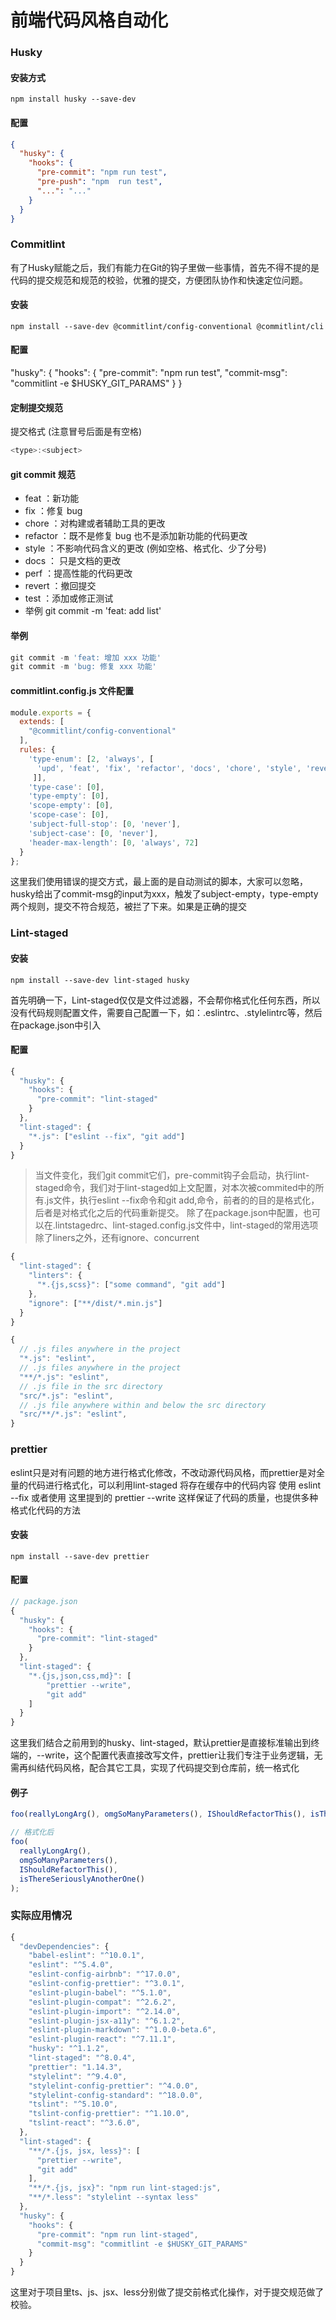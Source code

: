 # 前端代码风格自动化

### Husky

#### 安装方式
```shell
npm install husky --save-dev
```

#### 配置
```json
{
  "husky": {
    "hooks": {
      "pre-commit": "npm run test",
      "pre-push": "npm  run test",
      "...": "..."
    }
  }
}
```

### Commitlint
有了Husky赋能之后，我们有能力在Git的钩子里做一些事情，首先不得不提的是代码的提交规范和规范的校验，优雅的提交，方便团队协作和快速定位问题。

#### 安装
```shell
npm install --save-dev @commitlint/config-conventional @commitlint/cli
```

#### 配置
"husky": {
    "hooks": {
      "pre-commit": "npm run test",
      "commit-msg": "commitlint -e $HUSKY_GIT_PARAMS"
    }
}

#### 定制提交规范
提交格式 (注意冒号后面是有空格)
```js
<type>:<subject>
```

#### git commit 规范
- feat ：新功能
- fix ：修复 bug 
- chore ：对构建或者辅助工具的更改 
- refactor ：既不是修复 bug 也不是添加新功能的代码更改 
- style ：不影响代码含义的更改 (例如空格、格式化、少了分号) 
- docs ： 只是文档的更改
- perf ：提高性能的代码更改 
- revert ：撤回提交 
- test ：添加或修正测试 
- 举例 git commit -m 'feat: add list'

#### 举例
```js
git commit -m 'feat: 增加 xxx 功能'
git commit -m 'bug: 修复 xxx 功能'
```

#### commitlint.config.js 文件配置

```js
module.exports = {
  extends: [
    "@commitlint/config-conventional"
  ],
  rules: {
    'type-enum': [2, 'always', [
      'upd', 'feat', 'fix', 'refactor', 'docs', 'chore', 'style', 'revert'
     ]],
    'type-case': [0],
    'type-empty': [0],
    'scope-empty': [0],
    'scope-case': [0],
    'subject-full-stop': [0, 'never'],
    'subject-case': [0, 'never'],
    'header-max-length': [0, 'always', 72]
  }
};
```
这里我们使用错误的提交方式，最上面的是自动测试的脚本，大家可以忽略，husky给出了commit-msg的input为xxx，触发了subject-empty，type-empty两个规则，提交不符合规范，被拦了下来。如果是正确的提交



### Lint-staged
#### 安装

```shell
npm install --save-dev lint-staged husky
```

首先明确一下，Lint-staged仅仅是文件过滤器，不会帮你格式化任何东西，所以没有代码规则配置文件，需要自己配置一下，如：.eslintrc、.stylelintrc等，然后在package.json中引入

#### 配置
```js
{
  "husky": {
    "hooks": {
      "pre-commit": "lint-staged"
    }
  },
  "lint-staged": {
    "*.js": ["eslint --fix", "git add"]
  }
}
```
> 当文件变化，我们git commit它们，pre-commit钩子会启动，执行lint-staged命令，我们对于lint-staged如上文配置，对本次被commited中的所有.js文件，执行eslint --fix命令和git add,命令，前者的的目的是格式化，后者是对格式化之后的代码重新提交。
> 除了在package.json中配置，也可以在.lintstagedrc、lint-staged.config.js文件中，lint-staged的常用选项除了liners之外，还有ignore、concurrent
```js
{
  "lint-staged": {
    "linters": {
      "*.{js,scss}": ["some command", "git add"]
    },
    "ignore": ["**/dist/*.min.js"]
  }
}
```
```js
{
  // .js files anywhere in the project
  "*.js": "eslint",
  // .js files anywhere in the project
  "**/*.js": "eslint",
  // .js file in the src directory
  "src/*.js": "eslint",
  // .js file anywhere within and below the src directory
  "src/**/*.js": "eslint",
}
```


### prettier
eslint只是对有问题的地方进行格式化修改，不改动源代码风格，而prettier是对全量的代码进行格式化，可以利用lint-staged 将存在缓存中的代码内容 使用 eslint --fix 或者使用 这里提到的 prettier --write 这样保证了代码的质量，也提供多种格式化代码的方法

#### 安装
```shell
npm install --save-dev prettier
```

#### 配置

```js
// package.json
{
  "husky": {
    "hooks": {
      "pre-commit": "lint-staged"
    }
  },
  "lint-staged": {
    "*.{js,json,css,md}": [
        "prettier --write",
        "git add"
    ]
  }
}
```

这里我们结合之前用到的husky、lint-staged，默认prettier是直接标准输出到终端的，--write，这个配置代表直接改写文件，prettier让我们专注于业务逻辑，无需再纠结代码风格，配合其它工具，实现了代码提交到仓库前，统一格式化

#### 例子
```js
foo(reallyLongArg(), omgSoManyParameters(), IShouldRefactorThis(), isThereSeriouslyAnotherOne());

// 格式化后
foo(
  reallyLongArg(),
  omgSoManyParameters(),
  IShouldRefactorThis(),
  isThereSeriouslyAnotherOne()
);
```

### 实际应用情况
```js
{
  "devDependencies": {
    "babel-eslint": "^10.0.1",
    "eslint": "^5.4.0",
    "eslint-config-airbnb": "^17.0.0",
    "eslint-config-prettier": "^3.0.1",
    "eslint-plugin-babel": "^5.1.0",
    "eslint-plugin-compat": "^2.6.2",
    "eslint-plugin-import": "^2.14.0",
    "eslint-plugin-jsx-a11y": "^6.1.2",
    "eslint-plugin-markdown": "^1.0.0-beta.6",
    "eslint-plugin-react": "^7.11.1",
    "husky": "^1.1.2",
    "lint-staged": "^8.0.4",
    "prettier": "1.14.3",
    "stylelint": "^9.4.0",
    "stylelint-config-prettier": "^4.0.0",
    "stylelint-config-standard": "^18.0.0",
    "tslint": "^5.10.0",
    "tslint-config-prettier": "^1.10.0",
    "tslint-react": "^3.6.0",
  },
  "lint-staged": {
    "**/*.{js, jsx, less}": [
      "prettier --write",
      "git add"
    ],
    "**/*.{js, jsx}": "npm run lint-staged:js",
    "**/*.less": "stylelint --syntax less"
  },
  "husky": {
    "hooks": {
      "pre-commit": "npm run lint-staged",
      "commit-msg": "commitlint -e $HUSKY_GIT_PARAMS"
    }
  }
}
```

这里对于项目里ts、js、jsx、less分别做了提交前格式化操作，对于提交规范做了校验。
